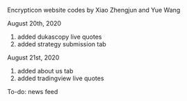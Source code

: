 Encrypticon website codes by Xiao Zhengjun and Yue Wang

August 20th, 2020
1) added dukascopy live quotes 
2) added strategy submission tab 


August 21st, 2020
1) added about us tab
2) added tradingview live quotes

To-do:
news feed
